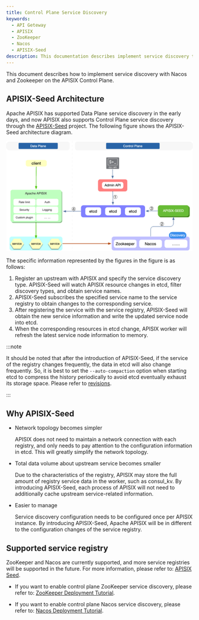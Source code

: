 ```yaml
---
title: Control Plane Service Discovery
keywords:
  - API Geteway
  - APISIX
  - ZooKeeper
  - Nacos
  - APISIX-Seed
description: This documentation describes implement service discovery through Nacos and ZooKeeper on the API Gateway APISIX Control Plane.
---
```


<!--
#
# Licensed to the Apache Software Foundation (ASF) under one or more
# contributor license agreements.  See the NOTICE file distributed with
# this work for additional information regarding copyright ownership.
# The ASF licenses this file to You under the Apache License, Version 2.0
# (the "License"); you may not use this file except in compliance with
# the License.  You may obtain a copy of the License at
#
#     http://www.apache.org/licenses/LICENSE-2.0
#
# Unless required by applicable law or agreed to in writing, software
# distributed under the License is distributed on an "AS IS" BASIS,
# WITHOUT WARRANTIES OR CONDITIONS OF ANY KIND, either express or implied.
# See the License for the specific language governing permissions and
# limitations under the License.
#
-->

This document describes how to implement service discovery with Nacos and Zookeeper on the APISIX Control Plane.

## APISIX-Seed Architecture

Apache APISIX has supported Data Plane service discovery in the early days, and now APISIX also supports Control Plane service discovery through the [APISIX-Seed](https://github.com/api7/apisix-seed) project. The following figure shows the APISIX-Seed architecture diagram.

![control-plane-service-discovery](../../../assets/images/control-plane-service-discovery.png)

The specific information represented by the figures in the figure is as follows:

1. Register an upstream with APISIX and specify the service discovery type. APISIX-Seed will watch APISIX resource changes in etcd, filter discovery types, and obtain service names.
2. APISIX-Seed subscribes the specified service name to the service registry to obtain changes to the corresponding service.
3. After registering the service with the service registry, APISIX-Seed will obtain the new service information and write the updated service node into etcd.
4. When the corresponding resources in etcd change, APISIX worker will refresh the latest service node information to memory.

:::note

It should be noted that after the introduction of APISIX-Seed, if the service of the registry changes frequently, the data in etcd will also change frequently. So, it is best to set the `--auto-compaction` option when starting etcd to compress the history periodically to avoid etcd eventually exhaust its storage space. Please refer to [revisions](https://etcd.io/docs/v3.5/learning/api/#revisions).

:::

## Why APISIX-Seed

- Network topology becomes simpler

  APISIX does not need to maintain a network connection with each registry, and only needs to pay attention to the configuration information in etcd. This will greatly simplify the network topology.

- Total data volume about upstream service becomes smaller

  Due to the characteristics of the registry, APISIX may store the full amount of registry service data in the worker, such as consul_kv. By introducing APISIX-Seed, each process of APISIX will not need to additionally cache upstream service-related information.

- Easier to manage

  Service discovery configuration needs to be configured once per APISIX instance. By introducing APISIX-Seed, Apache APISIX will be in different to the configuration changes of the service registry.

## Supported service registry

ZooKeeper and Nacos are currently supported, and more service registries will be supported in the future. For more information, please refer to: [APISIX Seed](https://github.com/api7/apisix-seed#apisix-seed-for-apache-apisix).

- If you want to enable control plane ZooKeeper service discovery, please refer to: [ZooKeeper Deployment Tutorial](https://github.com/api7/apisix-seed/blob/main/docs/en/latest/zookeeper.md).

- If you want to enable control plane Nacos service discovery, please refer to: [Nacos Deployment Tutorial](https://github.com/api7/apisix-seed/blob/main/docs/en/latest/zookeeper.md).
